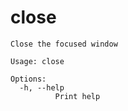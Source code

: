 # close

```
Close the focused window

Usage: close

Options:
  -h, --help
          Print help

```
